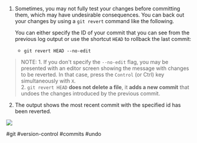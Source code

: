 1. Sometimes, you may not fully test your changes before committing them, which may have undesirable consequences. You can back out your changes by using a `git revert` command like the following.
    
    You can either specify the ID of your commit that you can see from the previous log output or use the shortcut `HEAD` to rollback the last commit:
	- `git revert HEAD --no-edit`


> NOTE: 1. If you don't specify the `--no-edit` flag, you may be presented with an editor screen showing the message with changes to be reverted. In that case, press the `Control` (or Ctrl) key simultaneously with `X`.  
> 2. `git revert HEAD` **does not delete a file**, it **adds a new commit** that undoes the changes introduced by the previous commit.

2. The output shows the most recent commit with the specified id has been reverted.

![](https://cf-courses-data.s3.us.cloud-object-storage.appdomain.cloud/IBM-CD0131EN-SkillsNetwork/labs/git-branch-commands/images/git_revert.jpg)

#git #version-control #commits #undo